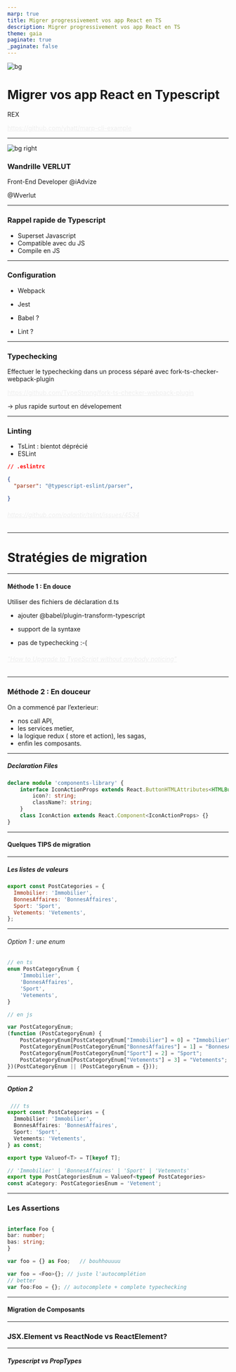 ```yaml
---
marp: true
title: Migrer progressivement vos app React en TS
description: Migrer progressivement vos app React en TS
theme: gaia
paginate: true
_paginate: false
---
```


![bg](./assets/gradient.jpg)

# <!--fit--> Migrer vos app React en Typescript

REX

https://github.com/yhatt/marp-cli-example

<style scoped>a { color: #eee; }</style>

<!-- Ca y est vous vous êtes décidé, on va passer à Typescript. Ca fait longtemps que ça tourne, les autres ont essuyé les pots cassés), le tooling devient à peu près au point. Bon, sauf qu'expliquer qu'on va passer 2 mois à réécrire tout le code existant, c'est pas vraiment faisable.

Il y a beaucoup de literature sur le “comment” migrer du Javascript vers Typescript,
ce talk est un retour d'experience sur la migration progressive des nos applications Reac, par où on a commencé, comment faire cohabiter du code legacy et du typescript, s'assurer que le code transpilé soit le même et tirer parti des bénéfices immédiats. -->


---
![bg right](https://picsum.photos/720?image=3)

### Wandrille VERLUT

Front-End Developer @iAdvize

@Wverlut


<!-- Qui suis je ? -->

---

### Rappel rapide de Typescript

* Superset Javascript
* Compatible avec du JS
* Compile en JS

---

### Configuration 

- Webpack
- Jest
- Babel ?

- Lint ?

---

### Typechecking

Effectuer le typechecking dans un process séparé avec  fork-ts-checker-webpack-plugin

https://github.com/TypeStrong/fork-ts-checker-webpack-plugin


-> plus rapide surtout en dévelopement
<!-- Tip: utiliser un plugin séparé pour réaliser le type checking . En dev, c’est vraiment plus rapide.  -->

---

### Linting

- TsLint : bientot déprécié 
- ESLint 

````json
// .eslintrc

{
  "parser": "@typescript-eslint/parser",

}
````

###### https://github.com/palantir/tslint/issues/4534
<!-- TSlint va etre bientot déprécié
et d'ailleurs typescript-eslint-parser aussi 
C'est le projet typescript-eslint pour la 
--->

---

# Stratégies de migration

---

#### Méthode 1 : En douce 

Utiliser des fichiers de déclaration d.ts

- ajouter @babel/plugin-transform-typescript

- support de la syntaxe
- pas de typechecking :-(

###### _["How to Upgrade to TypeScript without anybody noticing"](https://devblogs.microsoft.com/typescript/how-to-upgrade-to-typescript-without-anybody-noticing-part-2/)_


--- 

### Méthode 2 : En douceur

On a commencé par l’exterieur:
-  nos call API, 
- les services metier, 
- la logique redux ( store et action), les sagas, 
- enfin les composants.

<!-- Mettre ici une image de petit beurre 
 Commencer à typer progressivement l'app en commencçant par le plus simple et ce qui apporte le plus de bénéfices -->

---

##### Declaration Files 

````ts
declare module 'components-library' {
    interface IconActionProps extends React.ButtonHTMLAttributes<HTMLButtonElement> {
        icon?: string;
        className?: string;
    }
    class IconAction extends React.Component<IconActionProps> {}
}

````

<!--  MEttre ici un exemple de fichier de déclaration-->



---

#### Quelques TIPS de migration


---

##### Les listes de valeurs

````js
export const PostCategories = {
  Immobilier: 'Immobilier',
  BonnesAffaires: 'BonnesAffaires',
  Sport: 'Sport',
  Vetements: 'Vetements',
};

`````

---

###### Option 1 : une enum

````ts
// en ts
enum PostCategoryEnum {
    'Immobilier',
    'BonnesAffaires',
    'Sport',
    'Vetements',
}

`````

````js
// en js

var PostCategoryEnum;
(function (PostCategoryEnum) {
    PostCategoryEnum[PostCategoryEnum["Immobilier"] = 0] = "Immobilier";
    PostCategoryEnum[PostCategoryEnum["BonnesAffaires"] = 1] = "BonnesAffaires";
    PostCategoryEnum[PostCategoryEnum["Sport"] = 2] = "Sport";
    PostCategoryEnum[PostCategoryEnum["Vetements"] = 3] = "Vetements";
})(PostCategoryEnum || (PostCategoryEnum = {}));

````
---

##### Option 2 

````ts 
 /// ts 
export const PostCategories = {
  Immobilier: 'Immobilier',
  BonnesAffaires: 'BonnesAffaires',
  Sport: 'Sport',
  Vetements: 'Vetements',
} as const;

export type Valueof<T> = T[keyof T];

// 'Immobilier' | 'BonnesAffaires' | 'Sport' | 'Vetements'
export type PostCategoriesEnum = Valueof<typeof PostCategories> 
const aCategory: PostCategoriesEnum = 'Vetement';

`````
---- 



### Les Assertions

````ts

interface Foo {
bar: number;
bas: string;
}

var foo = {} as Foo;   // bouhhouuuu

var foo = <Foo>{}; // juste l'autocomplétion
// better
var foo:Foo = {}; // autocomplete + complete typechecking
````

<!-- Parfois on veut preciser au compilateur quelle entité on manipule
 --->
 
--- 

#### Migration de Composants

<!-- Typer des composants implique de dédier pas mal de temps à la compréhension de certains concept avancés nottament les types génériques et la composition de type 
-->

---

### JSX.Element vs ReactNode vs ReactElement?

---

##### Typescript vs PropTypes

<!--  Le typage de ProptType est vraiment insuffisant. Par exemple   `optionalFunc: PropTypes.func,`  c’est pas très explicite en terme de paramètres attendu et retour

Le plus : ça pete à la comipile et on peut virer propTypes
Le moins : on enleve les props types donc ça ne pete plus d’anomalie au runtime … 
--->